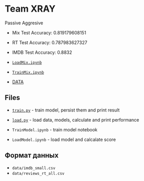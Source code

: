 # Team XRAY
Passive Aggresive
- Mix Test Accuracy:  0.819179608151
- RT Test Accuracy:  0.787983627327
- IMDB Test Accuracy:  0.8832

- [`LoadMix.ipynb`](LoadMix.ipynb)
- [`TrainMix.ipynb`](TrainMix.ipynb)
- [DATA](https://www.dropbox.com/sh/smgj0826zt8y6wf/AABYPkGsaCxuehUohkY5LOmra?dl=0)


## Files
- [`train.py`](train.py) - train model, persist them and print result
- [`load.py`](train.py) - load data, models, calculate and print performance

- `TrainModel.ipynb` - train model notebook
- `LoadModel.ipynb` - load model and calcalate score


## Формат данных

- `data/imdb_small.csv`
- `data/reviews_rt_all.csv`
